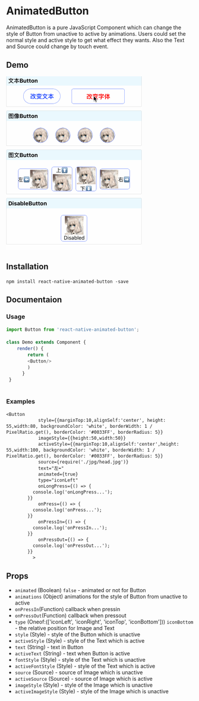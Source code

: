 # AnimatedButton

AnimatedButton is a pure JavaScript Component which can change the style of Button from unactive to active by animations. Users could set the normal style and active style to get what effect they wants. Also the Text and Source could change by touch event.

## Demo

![Demo](./gif/Demo.gif)

## Installation

`npm install react-native-animated-button -save`

## Documentaion

### Usage
```javascript	
import Button from 'react-native-animated-button';
	
class Demo extends Component {
	render() {
    	return (
        <Button/>
    	)	
      }
 }
 
```
### Examples
```
<Button
            style={{marginTop:10,alignSelf:'center', height: 55,width:80, backgroundColor: 'white', borderWidth: 1 / PixelRatio.get(), borderColor: '#0033FF', borderRadius: 5}}
            imageStyle={{height:50,width:50}}
            activeStyle={{marginTop:10,alignSelf:'center',height: 55,width:100, backgroundColor: 'white', borderWidth: 1 / PixelRatio.get(), borderColor: '#0033FF', borderRadius: 5}}
            source={require('./jpg/head.jpg')}
            text="左⬅️️"
            animated={true}
            type="iconLeft"
            onLongPress={() => {
          console.log('onLongPress...');
        }}
            onPress={() => {
          console.log('onPress...');
        }}
            onPressIn={() => {
          console.log('onPressIn...');
        }}
            onPressOut={() => {
          console.log('onPressOut...');
        }}
          >
```
## Props
- `animated` (Boolean) `false` - animated or not for Button
- `animations` (Object) animations for the style of Button from unactive to active 
- `onPressIn`(Function) callback when pressin
- `onPressOut`(Function) callback when pressout
- `type` (Oneof:(['iconLeft', 'iconRight', 'iconTop', 'iconBottom'])) `iconBottom` - the relative position for Image and Text
- `style` (Style)  - style of the Button which is unactive 
- `activeStyle` (Style)  - style of the Text which is active 
- `text` (String)  - text in Button
- `activeText` (String)  - text when Button is active
- `fontStyle` (Style)  - style of the Text which is unactive 
- `activeFontStyle` (Style)  - style of the Text which is active 
- `source` (Source) - source of Image which is unactive 
- `activeSource` (Source) - source of Image which is active 
- `imageStyle` (Style)  - style of the Image which is unactive 
- `activeImageStyle` (Style)  - style of the Image which is unactive 



